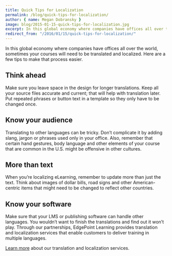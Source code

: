 ```yaml
---
title: Quick Tips for Localization
permalink: /blog/quick-tips-for-localization/
author: { name: Megan Dobransky }
image: blog/2015-01-15-quick-tips-for-localization.jpg
excerpt: In this global economy where companies have offices all over the world, sometimes your courses will need to be translated and localized.
redirect_from: "/2016/01/15/quick-tips-for-localization/"
---
```

In this global economy where companies have offices all over the world, sometimes your courses will need to be translated and localized. Here are a few tips to make that process easier.

## Think ahead
Make sure you leave space in the design for longer translations. Keep all your source files accurate and current; that will help with translation later. Put repeated phrases or button text in a template so they only have to be changed once.

## Know your audience
Translating to other languages can be tricky. Don’t complicate it by adding slang, jargon or phrases used only in your office. Also, remember that certain hand gestures, body language and other elements of your course that are common in the U.S. might be offensive in other cultures.

## More than text
When you’re localizing eLearning, remember to update more than just the text. Think about images of dollar bills, road signs and other American-centric items that might need to be changed to reflect other countries.

## Know your software
Make sure that your LMS or publishing software can handle other languages. You wouldn’t want to finish the translations and find out it won’t play. Through our partnerships, EdgePoint Learning provides translation and localization services that enable customers to deliver training in multiple languages.

[Learn more](/solutions/) about our translation and localization services.
